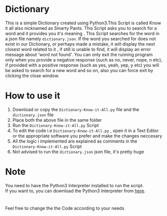 # Dictionary
This is a simple Dictionary created using Python3.This Script is called Know it all also nicknamed as Smarty Pants. This Script asks you to search for a word and it provides you it's meaning . This Script searches for the word in a json file namely `dictionary.json`. If the word you searched for does not exist in our Dictionary, or perhaps made a mistake, it will display the next closest word related to it , if still is unable to find, it will display an error message about 'word not found'. You can only exit the running program only when you provide a negative response (such as no, never, nope, n etc), if provided with a positive response (such as yes, yeah, yep, y etc) you will be asked to search for a new word and so on, also you can force exit by clicking the close window.

# How to use it 
1. Download or copy the `Dictionary-Know-it-All.py` file and the `dictionary.json` file
2. Place both the above file in the same folder
3. Run the `Dictionary-Know-it-All.py` Script
4. To edit the code i.e `Dictionary-Know-it-All.py` , open it in a Text Editor or the appropriate software you prefer and make the changes neccesary
5. All the logic i implemented are explained as comments in the `Dictionary-Know-it-All.py` Script
6. Not advised to run the `dictionary.json` json file, it's pretty huge

# Note
You need to have the Python3 Interpreter installed to run the script. <br/>
If you want to, you can download the Python3 Interpreter from [here](https://www.python.org/downloads/).<br/>

# 
Feel free to change the the Code according to your needs 
